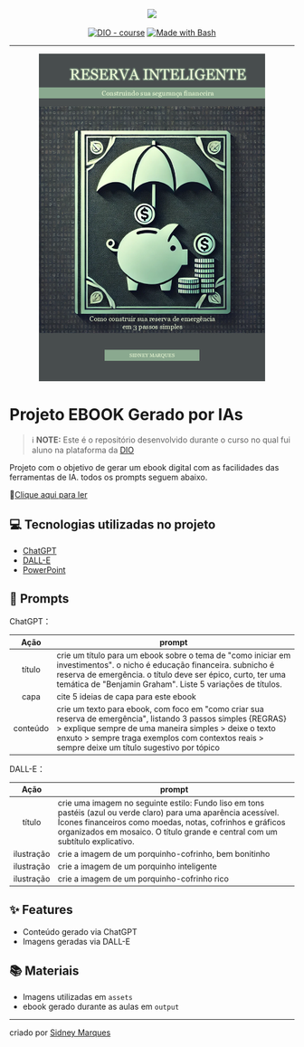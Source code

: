 <p align="center">
    <img width="100" src=".github/assets/banner.png">
</p>


<p align="center">
<a href="https://dio.me/"><img src="https://img.shields.io/badge/DIO-Course-28DA77?logo=youtube" alt="DIO - course"></a>
<a href="https://www.gnu.org/software/bash/" title="Go to Bash homepage"><img src="https://img.shields.io/badge/Prompt-Project-blue?logo=gnu-bash&amp;logoColor=white" alt="Made with Bash"></a></p>

-------


<p align="center">
<img 
    src="./assets/cover.png"
    width="400"  
/>
</p>

# Projeto EBOOK Gerado por IAs


 > ℹ️ **NOTE:** Este é o repositório desenvolvido durante o curso no qual fui aluno na plataforma da [DIO](https://dio.me)

Projeto com o objetivo de gerar um ebook digital com as facilidades das ferramentas de IA. todos os prompts
seguem abaixo.

📕<a href="https://github.com/sidneymvn/prompts-recipe-to-create-a-ebook/blob/main/output/ebook%20Reserva%20Inteligente.pdf" title="View PDF now">Clique aqui para ler</a>

## 💻 Tecnologias utilizadas no projeto

- [ChatGPT](https://chat.openai.com/) 
- [DALL-E](https://openai.com/index/dall-e/)
- [PowerPoint](https://www.microsoft.com/en/microsoft-365/powerpoint)

## 🧠 Prompts


ChatGPT：

|   Ação   | prompt                                                                                                                                                                                                                                                                     |
| :------: | ------------------------------------------------------------------------------------------------------------------------------------------------------------------------------------------------------------------------------------------------------------------------------ |
|  título  | crie um título para um ebook sobre o tema de "como iniciar em investimentos". o nicho é educação financeira. subnicho é reserva de emergência. o título deve ser épico, curto, ter uma temática de "Benjamin Graham". Liste 5 variações de títulos. |
|capa | cite 5 ideias de capa para este ebook |
|conteúdo | crie um texto para ebook, com foco em "como criar sua reserva de emergência", listando 3 passos simples {REGRAS} > explique sempre de uma maneira simples > deixe o texto enxuto > sempre traga exemplos com contextos reais > sempre deixe um título sugestivo por tópico| 


DALL-E：

|  Ação  | prompt                                                                                 |
| :----: | -------------------------------------------------------------------------------------- |
| título | crie uma imagem no seguinte estilo: Fundo liso em tons pastéis (azul ou verde claro) para uma aparência acessível. Ícones financeiros como moedas, notas, cofrinhos e gráficos organizados em mosaico. O título grande e central com um subtítulo explicativo.|
| ilustração | crie a imagem de um porquinho-cofrinho, bem bonitinho
| ilustração | crie a imagem de um porquinho inteligente
| ilustração | crie a imagem de um porquinho-cofrinho rico

## ✨ Features

- Conteúdo gerado via ChatGPT
- Imagens geradas via DALL-E

## 📚 Materiais

- Imagens utilizadas em `assets`
- ebook gerado durante as aulas em `output`

---

criado por [Sidney Marques](https://github.com/sidneymvn)

